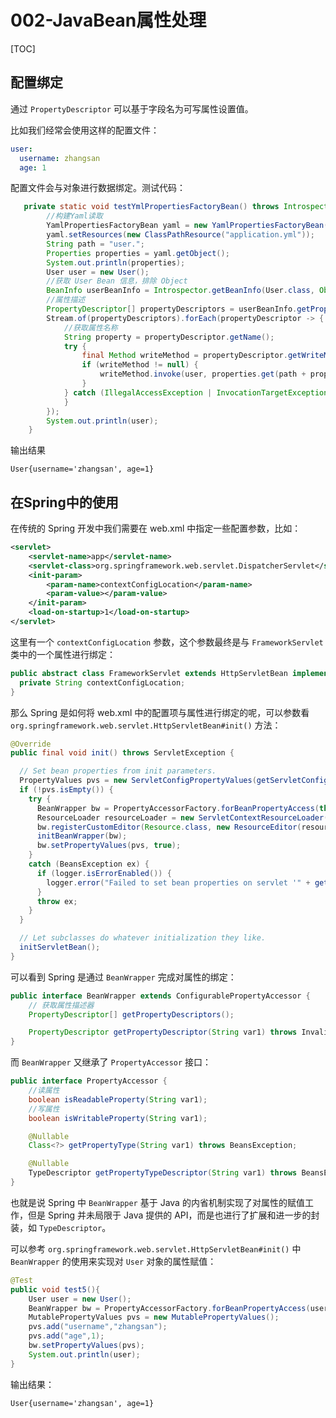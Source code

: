 # 002-JavaBean属性处理

[TOC]

## 配置绑定

通过 `PropertyDescriptor` 可以基于字段名为可写属性设置值。

比如我们经常会使用这样的配置文件：

```yml
user:
  username: zhangsan
  age: 1
```

配置文件会与对象进行数据绑定。测试代码：

```java
   private static void testYmlPropertiesFactoryBean() throws IntrospectionException {
        //构建Yaml读取
        YamlPropertiesFactoryBean yaml = new YamlPropertiesFactoryBean();
        yaml.setResources(new ClassPathResource("application.yml"));
        String path = "user.";
        Properties properties = yaml.getObject();
        System.out.println(properties);
        User user = new User();
        //获取 User Bean 信息，排除 Object
        BeanInfo userBeanInfo = Introspector.getBeanInfo(User.class, Object.class);
        //属性描述
        PropertyDescriptor[] propertyDescriptors = userBeanInfo.getPropertyDescriptors();
        Stream.of(propertyDescriptors).forEach(propertyDescriptor -> {
            //获取属性名称
            String property = propertyDescriptor.getName();
            try {
                final Method writeMethod = propertyDescriptor.getWriteMethod();
                if (writeMethod != null) {
                    writeMethod.invoke(user, properties.get(path + property));
                }
            } catch (IllegalAccessException | InvocationTargetException ignored) {
            }
        });
        System.out.println(user);
    }
```

输出结果

```
User{username='zhangsan', age=1}
```

## 在Spring中的使用

在传统的 Spring 开发中我们需要在 web.xml 中指定一些配置参数，比如：

```xml
<servlet>
    <servlet-name>app</servlet-name>
    <servlet-class>org.springframework.web.servlet.DispatcherServlet</servlet-class>
    <init-param>
        <param-name>contextConfigLocation</param-name>
        <param-value></param-value>
    </init-param>
    <load-on-startup>1</load-on-startup>
</servlet>
```

这里有一个 `contextConfigLocation` 参数，这个参数最终是与 `FrameworkServlet` 类中的一个属性进行绑定：

```java
public abstract class FrameworkServlet extends HttpServletBean implements ApplicationContextAware {
  private String contextConfigLocation;
}
```

那么 Spring 是如何将 web.xml 中的配置项与属性进行绑定的呢，可以参数看`org.springframework.web.servlet.HttpServletBean#init()` 方法：

```java
@Override
public final void init() throws ServletException {

  // Set bean properties from init parameters.
  PropertyValues pvs = new ServletConfigPropertyValues(getServletConfig(), this.requiredProperties);
  if (!pvs.isEmpty()) {
    try {
      BeanWrapper bw = PropertyAccessorFactory.forBeanPropertyAccess(this);
      ResourceLoader resourceLoader = new ServletContextResourceLoader(getServletContext());
      bw.registerCustomEditor(Resource.class, new ResourceEditor(resourceLoader, getEnvironment()));
      initBeanWrapper(bw);
      bw.setPropertyValues(pvs, true);
    }
    catch (BeansException ex) {
      if (logger.isErrorEnabled()) {
        logger.error("Failed to set bean properties on servlet '" + getServletName() + "'", ex);
      }
      throw ex;
    }
  }

  // Let subclasses do whatever initialization they like.
  initServletBean();
}
```

可以看到 Spring 是通过 `BeanWrapper` 完成对属性的绑定：

```java
public interface BeanWrapper extends ConfigurablePropertyAccessor {
    // 获取属性描述器
    PropertyDescriptor[] getPropertyDescriptors();

    PropertyDescriptor getPropertyDescriptor(String var1) throws InvalidPropertyException;
}
```

而 `BeanWrapper` 又继承了 `PropertyAccessor` 接口：

```java
public interface PropertyAccessor {
    //读属性
    boolean isReadableProperty(String var1);
    //写属性
    boolean isWritableProperty(String var1);

    @Nullable
    Class<?> getPropertyType(String var1) throws BeansException;

    @Nullable
    TypeDescriptor getPropertyTypeDescriptor(String var1) throws BeansException;
}
```

也就是说 Spring 中 `BeanWrapper` 基于 Java 的内省机制实现了对属性的赋值工作，但是 Spring 并未局限于 Java 提供的 API，而是也进行了扩展和进一步的封装，如 `TypeDescriptor`。

可以参考 `org.springframework.web.servlet.HttpServletBean#init()` 中 `BeanWrapper` 的使用来实现对 `User` 对象的属性赋值：

```java
@Test
public void test5(){
    User user = new User();
    BeanWrapper bw = PropertyAccessorFactory.forBeanPropertyAccess(user);
    MutablePropertyValues pvs = new MutablePropertyValues();
    pvs.add("username","zhangsan");
    pvs.add("age",1);
    bw.setPropertyValues(pvs);
    System.out.println(user);
}
```

输出结果：

```
User{username='zhangsan', age=1}
```

